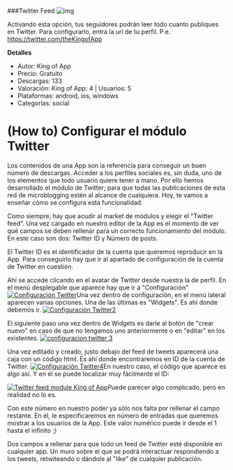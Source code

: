 ###Twitter Feed
![img](http://resources.kingofapp.com/modules/twitterfeed/images/twitter_list.png)

Activando esta opción, tus seguidores podrán leer todo cuanto publiques en Twitter. Para configurarlo, entra la url de tu perfil. P.e.  https://twitter.com/theKingofApp

**Detalles**
- Autor: King of App
- Precio: Gratuito
- Descargas: 133
- Valoración: King of App: 4 | Usuarios: 5
- Plataformas: android, ios, windows
- Categorías: social


# **(How to) Configurar el módulo Twitter**

Los contenidos de una App son la referencia para conseguir un buen número de descargas. Acceder a los perfiles sociales es, sin duda, uno de los elementos que todo usuario quiere tener a mano. Por ello hemos desarrollado el módulo de Twitter; para que todas las publicaciones de esta red de microblogging estén al alcance de cualquiera. Hoy, te vamos a enseñar cómo se configura esta funcionalidad.

Como siempre, hay que acudir al market de módulos y elegir el "Twitter feed". Una vez cargado en nuestro editor de la App es el momento de ver qué campos se deben rellenar para un correcto funcionamiento del módulo. En este caso son dos: Twitter ID y Número de posts.

El Twitter ID es el identificador de la cuenta que queremos reproducir en la App. Para conseguirlo hay que ir al apartado de configuración de la cuenta de Twitter en cuestión.

Ahí se accede clicando en el avatar de Twitter desde nuestra la de perfil. En el menú desplegable que aparece hay que ir a "Configuración" [![Configuración Twitter](http://kingofapp.es/wp-content/uploads/2015/12/Configuración-Twitter-300x159.png)](http://kingofapp.es/wp-content/uploads/2015/12/Configuración-Twitter.png)Una vez dentro de configuración, en el menú lateral aparecen varias opciones. Una de las últimas es "Widgets". Es ahí donde debemos ir. [![Configuración Twitter2](http://kingofapp.es/wp-content/uploads/2015/12/Configuración-Twitter2-300x198.png)](http://kingofapp.es/wp-content/uploads/2015/12/Configuración-Twitter2.png)

El siguiente paso una vez dentro de Widgets es darle al botón de "crear nuevo" en caso de que no tengamos uno anteriormente o en "editar" en los existentes. [![configuracion twitter 3](http://kingofapp.es/wp-content/uploads/2015/12/configuracion-twitter-3-300x165.png)](http://kingofapp.es/wp-content/uploads/2015/12/configuracion-twitter-3.png)

Una vez editado y creado, justo debajo del feed de tweets aparecerá una caja con un código html. Es ahí donde encontraremos en ID de la cuenta de Twitter. [![Configuración Twitter4](http://kingofapp.es/wp-content/uploads/2015/12/Configuración-Twitter4-300x159.png)](http://kingofapp.es/wp-content/uploads/2015/12/Configuración-Twitter4.png)En nuestro caso, el código que aparece es algo así. Y en él se puede localizar muy fácilmente el ID:

[![Twitter feed module King of App](http://kingofapp.es/wp-content/uploads/2015/12/Twitter-feed-module-King-of-App-300x159.png)](http://kingofapp.es/wp-content/uploads/2015/12/Twitter-feed-module-King-of-App.png)Puede parecer algo complicado, pero en realidad no lo es.

Con este número en nuestro poder ya sólo nos falta por rellenar el campo restante. En él, le especificaremos en número de entradas que queremos mostrar a los usuarios de la App. Este valor numérico puede ir desde el 1 hasta el infinito ;)

Dos campos a rellenar para que todo un feed de Twitter esté disponible en cualquier app. Un muro sobre el que se podrá interactuar respondiendo a los tweets, retwiteando o dándole al "like" de cualquier publicación.
